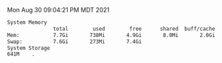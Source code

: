 Mon Aug 30 09:04:21 PM MDT 2021
```bash
System Memory
               total        used        free      shared  buff/cache   available
Mem:           7.7Gi       738Mi       4.9Gi       8.0Mi       2.0Gi       6.6Gi
Swap:          7.6Gi       273Mi       7.4Gi
System Storage
641M	.
```
